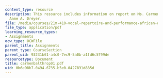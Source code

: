 ```yaml
---
content_type: resource
description: This resource includes information on report on Ms. Carmen Balthrop By
  Anne A. Dreyer.
file: /media/courses/21m-410-vocal-repertoire-and-performance-african-american-composers-spring-2005/0b6e98b704946735b5e00427831d885d_carmenbalthrop01.pdf
file_type: application/pdf
learning_resource_types:
- Assignments
ocw_type: OCWFile
parent_title: Assignments
parent_type: CourseSection
parent_uid: 93231b61-a4c0-7ec9-5a0b-a1fd6c5799de
resourcetype: Document
title: carmenbalthrop01.pdf
uid: 0b6e98b7-0494-6735-b5e0-0427831d885d
---
```

